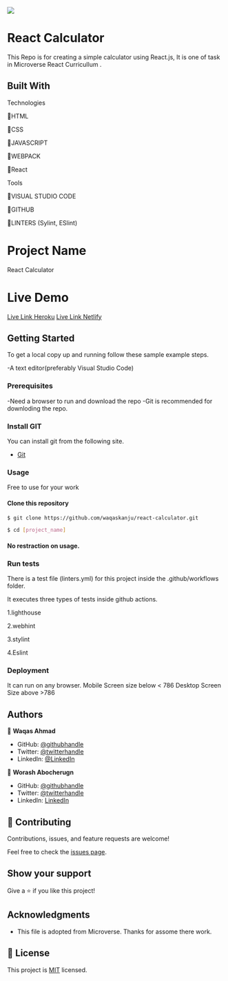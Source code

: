 ![](https://img.shields.io/badge/Microverse-blueviolet)

# React Calculator

This Repo is for creating a simple calculator using React.js, It is one of task in Microverse React Curricullum .

## Built With

Technologies

🔷HTML

🔷CSS

🔷JAVASCRIPT

🔷WEBPACK

🔷React

Tools

💠VISUAL STUDIO CODE

💠GITHUB

💠LINTERS (Sylint, ESlint)

# Project Name

React Calculator

# Live Demo
[Live Link Heroku](https://hcalculator-app.herokuapp.com/)
[Live Link Netlify](https://62c71fa33074b5205add1b31--profound-pegasus-6e0c9a.netlify.app/)

## Getting Started

To get a local copy up and running follow these sample example steps.

-A text editor(preferably Visual Studio Code)

### Prerequisites

-Need a browser to run and download the repo
-Git is recommended for downloding the repo.

### Install GIT

You can install git from the following site.
  -  [Git](https://git-scm.com/downloads)

### Usage
Free to use for your work

#### Clone this repository

```bash
$ git clone https://github.com/waqaskanju/react-calculator.git

$ cd [project_name]

```
#### No restraction  on usage.

### Run tests

There is a test file (linters.yml) for this project inside the .github/workflows folder.

It executes three types of tests inside github actions.

1.lighthouse

2.webhint

3.stylint

4.Eslint


### Deployment

It can run on any browser. 
Mobile Screen size below < 786
Desktop Screen Size above >786

## Authors

👤 **Waqas Ahmad**

- GitHub: [@githubhandle](https://github.com/waqas)
- Twitter: [@twitterhandle](https://twitter.com/waqas)
- LinkedIn: [@LinkedIn](https://linkedin.com/in/waqas)


👤 **Worash Abocherugn**

- GitHub: [@githubhandle](https://github.com/worashf)
- Twitter: [@twitterhandle](https://twitter.com/WorashAboche)
- LinkedIn: [LinkedIn](https://www.linkedin.com/in/worash-abocherugn-a02219154/)


## 🤝 Contributing

Contributions, issues, and feature requests are welcome!

Feel free to check the [issues page](../../issues/).

## Show your support

Give a ⭐️ if you like this project!

## Acknowledgments

- This file is adopted from Microverse. Thanks for assome there work.

## 📝 License

This project is [MIT](./MIT.md) licensed.